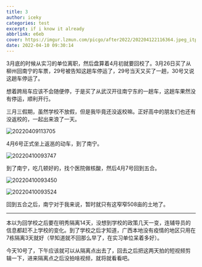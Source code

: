 ```yaml
---
title: 3
author: iceky
categories: test
excerpt: if i know it already
abbrlink: e6eb
cover: https://imgur.lzmun.com/picgo/after2022/202204122116364.jpeg_itp
date: 2022-04-10 09:30:14
---
```

3月底的时候从实习的单位离职，然后盘算着4月初就要回校了。3月26日买了从柳州回南宁的车票，29号被告知这趟车停运了，29号当天又买了一趟，30号又说这趟车停运了。

想着跨局车应该不会随便停，于是买了从武汉开往南宁东的一趟车，这趟车果然没有停运，顺利开行。

三月三假期，虽然学校不放假，但是我毕竟还没返校嘛。正好高中的朋友们也还有没返校的，一起出来浪了一天。

![20220409113705](https://imgur.lzmun.com/picgo/after2022/20220409113705.png_itp)

4月6号正式坐上返邕的动车，到了南宁。

![20220410093747](https://imgur.lzmun.com/picgo/after2022/20220410093747.png_itp)

到了南宁，吃几顿好的，找个医院做核酸，然后4月7号回到五合。

![20220410093450](https://imgur.lzmun.com/picgo/after2022/20220410093450.png_itp)

![20220410093524](https://imgur.lzmun.com/picgo/after2022/20220410093524.png_itp)

回到五合之后，南宁对于我来说，暂时就只有这窄窄508亩的土地了。

----

本以为回学校之后要在明秀隔离14天，没想到学校的政策几天一变，连辅导员的信息都赶不上学校的变化。到了学校之后才知道，广西本地没有疫情的地区只用在7栋隔离3天就好（早知道就不回那么早了，在实习单位呆着多好）。

今天10号了，下午应该就可以从隔离点出去了，回去之后把这两天拍的短视频剪辑一下，进来隔离点之后没拍啥视频，就将就看看吧。
